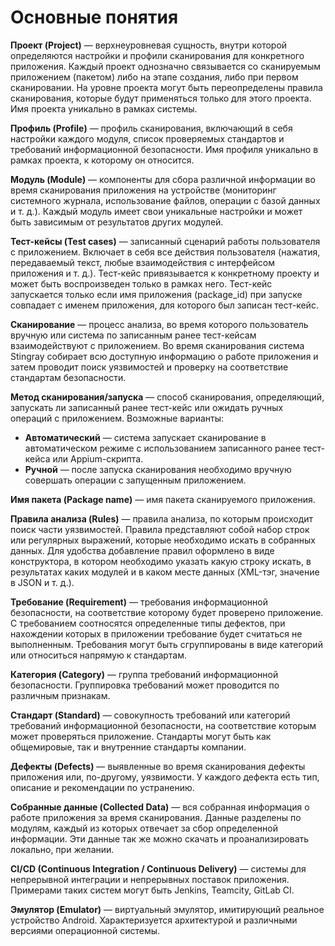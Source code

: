 # Основные понятия
  
**Проект (Project)** — верхнеуровневая сущность, внутри которой определяются настройки и профили сканирования для конкретного приложения. Каждый проект однозначно связывается со сканируемым приложением (пакетом) либо на этапе создания, либо при первом сканировании. На уровне проекта могут быть переопределены правила сканирования, которые будут применяться только для этого проекта. Имя проекта уникально в рамках системы.

**Профиль (Profile)** — профиль сканирования, включающий в себя настройки каждого модуля, список проверяемых стандартов и требований информационной безопасности. Имя профиля уникально в рамках проекта, к которому он относится.

**Модуль (Module)** — компоненты для сбора различной информации во время сканирования приложения на устройстве (мониторинг системного журнала, использование файлов, операции с базой данных и т. д.). Каждый модуль имеет свои уникальные настройки и может быть зависимым от результатов других модулей.

**Тест-кейсы (Test cases)** — записанный сценарий работы пользователя с приложением. Включает в себя все действия пользователя (нажатия, передаваемый текст, любые взаимодействия с интерфейсом приложения и т. д.). Тест-кейс привязывается к конкретному проекту и может быть воспроизведен только в рамках него. Тест-кейс запускается только если имя приложения (package_id) при запуске совпадает с именем приложения, для которого был записан тест-кейс.
  
**Сканирование** — процесс анализа, во время которого пользователь вручную или система по записанным ранее тест-кейсам взаимодействуют с приложением. Во время сканирования система Stingray собирает всю доступную информацию о работе приложения и затем проводит поиск уязвимостей и проверку на соответствие стандартам безопасности.
  
**Метод сканирования/запуска** — cпособ сканирования, определяющий, запускать ли записанный ранее тест-кейс или ожидать ручных операций с приложением. Возможные варианты:
  
  * **Автоматический** — система запускает сканирование в автоматическом режиме с использованием записанного ранее тест-кейса или Appium-скрипта.
  * **Ручной** — после запуска сканирования необходимо вручную совершать операции с запущенным приложением.
  
**Имя пакета (Package name)** — имя пакета сканируемого приложения.

**Правила анализа (Rules)** — правила анализа, по которым происходит поиск части уязвимостей. Правила представляют собой набор строк или регулярных выражений, которые необходимо искать в собранных данных. Для удобства добавление правил оформлено в виде конструктора, в котором необходимо указать какую строку искать, в результатах каких модулей и в каком месте данных (XML-тэг, значение в JSON и т. д.).

**Требование (Requirement)** — требования информационной безопасности, на соответствие которому будет проверено приложение. С требованием соотносятся определенные типы дефектов, при нахождении которых в приложении требование будет считаться не выполненным. Требования могут быть сгруппированы в виде категорий или относиться напрямую к стандартам.

**Категория (Category)** — группа требований информационной безопасности. Группировка требований может проводится по различным признакам.

**Стандарт (Standard)** — совокупность требований или категорий требований информационной безопасности, на соответствие которым может проверяться приложение. Стандарты могут быть как общемировые, так и внутренние стандарты компании.

**Дефекты (Defects)** — выявленные во время сканирования дефекты приложения или, по-другому, уязвимости. У каждого дефекта есть тип, описание и рекомендации по устранению.

**Собранные данные (Collected Data)** — вся собранная информация о работе приложения за время сканирования. Данные разделены по модулям, каждый из которых отвечает за сбор определенной информации. Эти данные так же можно скачать и проанализировать локально, при желании.

**CI/CD (Continuous Integration / Continuous Delivery)** — системы для непрерывной интеграции и непрерывных поставок приложения. Примерами таких систем могут быть Jenkins, Teamcity, GitLab CI.

**Эмулятор (Emulator)** — виртуальный эмулятор, имитирующий реальное устройство Android. Характеризуется архитектурой и различными версиями операционной системы.
